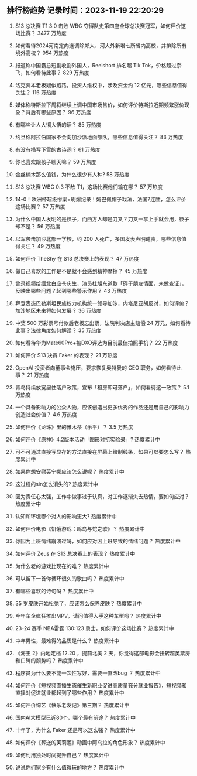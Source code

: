 
## 排行榜趋势 记录时间：2023-11-19 22:20:29
  
  1. S13 总决赛 T1 3:0 击败 WBG 夺得队史第四座全球总决赛冠军，如何评价这场比赛？ 3477 万热度
    
  2. 如何看待2024河南定向选调除郑大、河大外新增七所省内高校，并排除所有境外高校？ 954 万热度
    
  3. 报道称中国霸总短剧收割外国人，Reelshort 排名超 Tik Tok，价格超过奈飞，如何看待此事？ 829 万热度
    
  4. 洛克资本老板疑似跑路，投资人维权中，涉及资金约 12 亿元，哪些信息值得关注？ 116 万热度
    
  5. 媒体称特斯拉下周将继续上调中国市场售价，如何评价特斯拉近期频繁涨价现象？背后有哪些原因？ 96 万热度
    
  6. 有哪些让人大彻大悟的话？ 85 万热度
    
  7. 约旦称阿拉伯国家不会向加沙派地面部队，哪些信息值得关注？ 83 万热度
    
  8. 有没有描写下雪的古诗词？ 61 万热度
    
  9. 你也喜欢跟孩子聊天嘛？ 59 万热度
    
  10. 金丝楠木那么值钱，为什么很少有人种? 58 万热度
    
  11. S13 总决赛 WBG 0:3 不敌 T1，这场比赛他们输在哪？ 57 万热度
    
  12. 14-0！欧洲杯超级惨案+刷爆纪录！姆巴佩帽子戏法，法国7连胜，怎么评价这场比赛？ 57 万热度
    
  13. 为什么中国人发明的是筷子，而西方人却是刀叉？刀叉一拿上手就会用，筷子却不是？ 56 万热度
    
  14. 以军袭击加沙北部一学校，约 200 人死亡，多国发表声明谴责，哪些信息值得关注？ 49 万热度
    
  15. 如何评价 TheShy 在 S13 总决赛上的表现？ 47 万热度
    
  16. 做自己喜欢的工作是不是就不会感到精神摩擦？ 45 万热度
    
  17. 曾录视频给缅北白应苍庆生，演员杜旭东道歉「碍于朋友情面，未做查证」，反映出哪些问题？起到哪些警示作用？ 43 万热度
    
  18. 拜登表态巴勒斯坦民族权力机构统一领导加沙，内塔尼亚胡反对，如何评价？加沙地区未来将如何发展？ 36 万热度
    
  19. 中奖 500 万彩票号付款后老板忘出票，法院判决店主赔偿 24 万元，如何看待此事？法律角度如何解读？ 35 万热度
    
  20. 如何看待华为Mate60Pro+被DXO评选为目前最佳拍照手机？ 22 万热度
    
  21. 如何评价 S13 决赛 Faker 的表现？ 21 万热度
    
  22. OpenAI 投资者向董事会施压，要求恢复奥特曼的 CEO 职务，如何看待此事？ 21 万热度
    
  23. 青岛持续放宽居住落户政策，宣布「租房即可落户」，如何看待这一政策？ 5.1 万热度
    
  24. 一个具备影响力的公众人物，应该创造出更多优秀的作品还是用自己的影响力创造社会价值？ 4.6 万热度
    
  25. 如何评价《龙珠》里的雅木茶（乐平）？ 3.5 万热度
    
  26. 如何评价《原神》4.2版本活动「图形对抗实验录」? 热度累计中
    
  27. 可不可通过直接写显存的方法直接在屏幕上绘制线条，如果可以要怎么写？ 热度累计中
    
  28. 如果你想安慰芙宁娜应该怎么说呢？ 热度累计中
    
  29. 这过程的sin怎么消失的? 热度累计中
    
  30. 因为责任心太强，工作中做事过于认真，对工作逐渐失去热情，要如何应对？ 热度累计中
    
  31. 认知和环境哪个对人的影响更大? 热度累计中
    
  32. 如何评价电影《饥饿游戏：鸣鸟与蛇之歌》？ 热度累计中
    
  33. 你因为上班情绪崩溃过吗，如何应对因上班导致的情绪问题？ 热度累计中
    
  34. 如何评价 Zeus 在 S13 总决赛上的表现？ 热度累计中
    
  35. 为什么老的游戏比现在的难？ 热度累计中
    
  36. 可以留下一首你循环很久的歌曲吗？ 热度累计中
    
  37. 有哪些喜欢的诗句吗？ 热度累计中
    
  38. 35 岁皮肤开始松弛了，应该怎么保养皮肤？ 热度累计中
    
  39. 今年车企疯狂推出MPV，请问值得入手这种车型吗？ 热度累计中
    
  40. 23-24 赛季 NBA雷霆 130:123 勇士，如何评价这场比赛？ 热度累计中
    
  41. 中年男性，最难得的品质是什么？ 热度累计中
    
  42. 《海王 2》内地定档 12.20 ，提前北美 2 天，你觉得这部电影会扭转超英票房和口碑的颓势吗？ 热度累计中
    
  43. 程序员为什么要不能一次性写好，需要一直改bug ？ 热度累计中
    
  44. 如何评价《短视频直播生态催生新职业促进高质量充分就业报告》，短视频和直播对促进就业都起到了哪些作用？ 热度累计中
    
  45. 如何评价综艺《快乐老友记》第三期？ 热度累计中
    
  46. 国内AI大模型已近80个，哪个最有前途？ 热度累计中
    
  47. 十年了，为什么 Faker 还是可以这么强？ 热度累计中
    
  48. 如何评价《葬送的芙莉莲》动画中阿乌拉的角色形象？ 热度累计中
    
  49. 如何利用独处时间提升自己？ 热度累计中
    
  50. 说说你们家乡有什么值得玩的地方？ 热度累计中
    